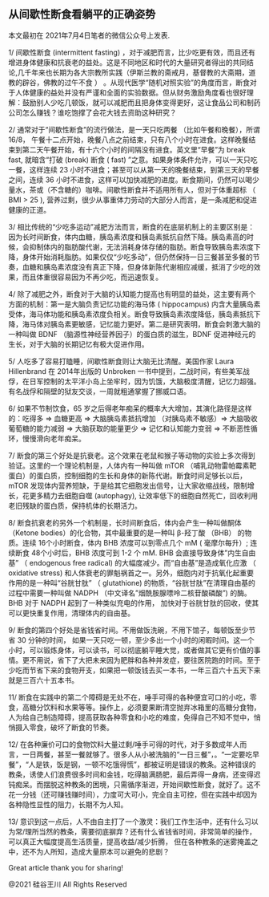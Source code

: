 ## 从间歇性断食看躺平的正确姿势

本文最初在 2021年7月4日笔者的微信公众号上发表.

1/ 间歇性断食 (intermittent fasting)
，对于减肥而言，比少吃更有效，而且还有增进身体健康和抗衰老的益处。这是不同地区和时代的大量研究者得出的共同结论,几千年来也长期为各大宗教所实践（伊斯兰教的斋戒月，基督教的大斋期，道教的辟谷，佛教的过午不食
） 。从现代医学“随机对照实验”的角度而言，断食对于人体健康的益处并没有严谨和全面的实验数据。但从财务激励角度看也很好理解：鼓励别人少吃几顿饭，就可以减肥而且把身体变得更好，这让食品公司和制药公司怎么赚钱？谁吃饱撑了会花大钱去资助这种研究？

2/ 通常对于“间歇性断食”的流行做法，是一天只吃两餐 （比如午餐和晚餐），所谓 16/8，
午餐十二点开始，晚餐八点之前结束，只有八个小时在进食。这样晚餐结束到第二天午餐开始，有十六个小时的间隔没有进食。英文里“早餐”为
break fast, 就暗含“打破 (break) 断食 ( fast) ”之意。如果身体条件允许，可以一天只吃一餐，这样连续 23
小时不进食；甚至可以从第一天的晚餐结束，到第三天的早餐之间，连续 36
小时不进食，这样可以加快减肥的进度。断食期间，仍然可以喝少量水，茶或（不含糖的）咖啡。间歇性断食并不适用所有人，但对于体重超标 （
BMI &gt; 25 ), 营养过剩，很少从事重体力劳动的大部分人而言，是一条减肥和促进健康的正道。

3/
相比传统的“少吃多运动”减肥方法而言，断食的在底层机制上的主要区别是：因为长时间断食，体内血糖，胰岛素浓度和胰岛素抵抗自然下降。胰岛素高的时候，会抑制体内的脂肪酸代谢，无法消耗身体存储的脂肪。断食导致胰岛素浓度下降，身体开始消耗脂肪。如果仅仅“少吃多动”，但仍然保持一日三餐甚至多餐的节奏，血糖和胰岛素浓度没有真正下降，但身体新陈代谢相应减缓，抵消了少吃的效果，而且体重很容易因为不再少吃，而迅速恢复。

4/ 除了减肥之外，断食对于大脑的认知能力提高也有明显的益处，这主要有两个方面的机制：第一是大脑负责记忆功能的海马体 (
hippocampus) 内含大量胰岛素受体，海马体功能和胰岛素浓度负相关。断食导致胰岛素浓度降低，胰岛素抵抗下降，海马体对胰岛素更敏感，记忆能力更好。第二是研究表明，断食会刺激大脑的一种叫做
BDNF （脑源性神经营养因子）的蛋白质的滋生，BDNF 促进神经元的生长，对于大脑的长期记忆有极大促进作用。

5/ 人吃多了容易打瞌睡，间歇性断食则让大脑无比清醒。美国作家 Laura Hillenbrand 在 2014年出版的 Unbroken
一书中提到，二战时间，有些美军战俘，在日军控制的太平洋小岛上坐牢时，因为饥饿，大脑极度清醒，记忆力超强。有名战俘和隔壁的狱友交谈，一周就粗通掌握了挪威口语。

6/ 如果不节制饮食，65 岁之后得老年痴呆的概率大大增加，其演化路径是这样的：吃得多 =&gt; 血糖更高 =&gt; 大脑胰岛素抵抗增加
（对胰岛素不敏感）=&gt; 大脑吸收葡萄糖的能力减弱 =&gt; 大脑获取的能量更少 =&gt; 记忆和认知能力变弱 =&gt; 不断恶性循环，慢慢滑向老年痴呆。

7/ 断食的第三个好处是抗衰老。这个效果在老鼠和猴子等动物的实验上多次得到验证。这里的一个理论机制是，人体内有一种叫做 mTOR
（哺乳动物雷帕霉素靶蛋白）的蛋白质，控制细胞的生长和身体的新陈代谢。断食时间足够长以后，mTOR
发现体内营养短缺，于是给其它细胞发出信号，让大家收缩战线，限制增长，花更多精力去细胞自噬 (autophagy),
让效率低下的细胞自然死亡，回收利用老旧残缺的蛋白质，保持机体的长期活力。

8/ 断食抗衰老的另外一个机制是，长时间断食后，体内会产生一种叫做酮体（Ketone bodies）的化合物，其中最重要的是一种叫 β-羟丁酸
（BHB） 的物质。连续 16个小时断食，体内 BHB 浓度可以到零点几个 mM ( 毫摩尔每升）; 连续断食 48个小时后，BHB 浓度可到 1-2 个 mM.
BHB 会直接导致身体&#8221;内生自由基” （ endogenous free radical) 的大幅度减少。而“自由基”是造成氧化应激 （ oxidative
stress) 和人体衰老的罪魁祸首之一。另外，细胞内对于抗氧化起重要作用的是一种叫“谷胱甘肽” （ glutathione)
的物质，“谷胱甘肽”在清理自由基的过程中需要一种叫做 NADPH （中文译名&#8221;烟酰胺腺嘌呤二核苷酸磷酸&#8221;) 的酶。BHB 对于
NADPH 起到了一种类似充电的作用， 加快对于谷胱甘肽的回收，使其可以更快重复作用，清理体内的自由基。

9/ 断食的第四个好处是省钱省时间。不用做饭洗碗，不用下馆子，每顿饭至少节省 30 分钟的时间，
如果一天只吃一顿，至少多出一个小时的闲暇时间。这一个小时，可以锻炼身体，可以读书，可以彻底躺平睡大觉，或者做其它更有价值的事情。更不用说，省下了大把未来因为肥胖和各种并发症，要往医院跑的时间。至于少吃而节省下来的食物开支，如果把一顿饭钱去买一本书，一年三百六十五天下来就是三百六十五本书。

11/
断食在实践中的第二个障碍是无处不在，唾手可得的各种便宜可口的小吃，零食，高糖分饮料和水果等等。操作上，必须要果断清空抛弃冰箱里的高糖分食物，人为给自己制造障碍，提高获取各种零食和小吃的难度，免得自己不知不觉中，悄悄摄入零食，破坏了断食的节奏。

12/
在各种廉价可口的食物饮料大量过剩/唾手可得的时代，对于多数成年人而言，一日两餐，甚至一餐就够了。很多人从小被洗脑的“一日三餐”，。“一定要吃早餐”，“人是铁，饭是钢，一顿不吃饿得慌”，都被证明是错误的教条。这种错误的教条，诱使人们浪费很多时间和金钱，吃得脑满肠肥，最后弄得一身病，还变得迟钝痴呆。而摆脱这种教条的困境，只需循序渐进，开始间歇性断食，就好了。这不花一分钱（还可赚钱赚时间），力度可大可小，完全自主可控，但在实践中却因为各种隐性显性的阻力，长期不为人知。

13/ 意识到这一点后，人不由自主打了一个激灵：我们工作生活中，还有什么习以为常/理所当然的教条，需要彻底摒弃？还有什么省钱省时间，非常简单的操作，可以真正大幅度提高生活质量，提高收益/减少折腾，
但在各种教条的迷雾掩盖之中，还不为人所知，造成大量原本可以避免的悲剧？

Great article thank you for sharing!

@2021 硅谷王川 All Rights Reserved

